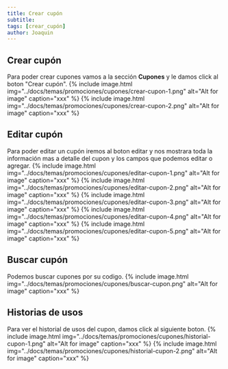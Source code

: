 ```yaml
---
title: Crear cupón
subtitle: 
tags: [crear_cupón]
author: Joaquin
---
```


## Crear cupón 
Para poder crear cupones vamos a la sección **Cupones** y le damos click al boton "Crear cupón".
{% include image.html img="../docs/temas/promociones/cupones/crear-cupon-1.png" alt="Alt for image" caption="xxx" %}
{% include image.html img="../docs/temas/promociones/cupones/crear-cupon-2.png" alt="Alt for image" caption="xxx" %}

## Editar cupón
Para poder editar un cupón iremos al boton editar y nos mostrara toda la información mas a detalle del cupon y los campos que podemos editar o agregar.
{% include image.html img="../docs/temas/promociones/cupones/editar-cupon-1.png" alt="Alt for image" caption="xxx" %}
{% include image.html img="../docs/temas/promociones/cupones/editar-cupon-2.png" alt="Alt for image" caption="xxx" %}
{% include image.html img="../docs/temas/promociones/cupones/editar-cupon-3.png" alt="Alt for image" caption="xxx" %}
{% include image.html img="../docs/temas/promociones/cupones/editar-cupon-4.png" alt="Alt for image" caption="xxx" %}
{% include image.html img="../docs/temas/promociones/cupones/editar-cupon-5.png" alt="Alt for image" caption="xxx" %}

## Buscar cupón
Podemos buscar cupones por su codigo.
{% include image.html img="../docs/temas/promociones/cupones/buscar-cupon.png" alt="Alt for image" caption="xxx" %}

## Historias de usos
Para ver el historial de usos del cupon, damos click al siguiente boton.
{% include image.html img="../docs/temas/promociones/cupones/historial-cupon-1.png" alt="Alt for image" caption="xxx" %}
{% include image.html img="../docs/temas/promociones/cupones/historial-cupon-2.png" alt="Alt for image" caption="xxx" %}

